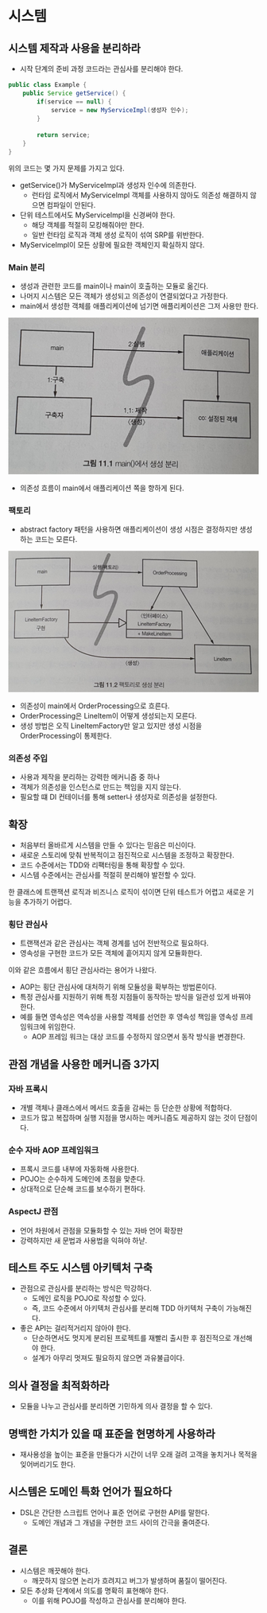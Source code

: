 # 시스템

## 시스템 제작과 사용을 분리하라

- 시작 단계의 준비 과정 코드라는 관심사를 분리해야 한다.

```java
public class Example {
    public Service getService() {
        if(service == null) {
            service = new MyServiceImpl(생성자 인수);
        }
        
        return service;
    }
}
```

위의 코드는 몇 가지 문제를 가지고 있다.

- getService()가 MyServiceImpl과 생성자 인수에 의존한다.
    - 런타임 로직에서 MyServiceImpl 객체를 사용하지 않아도 의존성 해결하지 않으면 컴파일이 안된다.
- 단위 테스트에서도 MyServiceImpl을 신경써야 한다.
    - 해당 객체를 적절히 모킹해줘야만 한다.
    - 일반 런타임 로직과 객체 생성 로직이 섞여 SRP를 위반한다.
- MyServiceImpl이 모든 상황에 필요한 객체인지 확실하지 않다.

### Main 분리

- 생성과 관련한 코드를 main이나 main이 호출하는 모듈로 옮긴다.
- 나머지 시스템은 모든 객체가 생성되고 의존성이 연결되었다고 가정한다.
- main에서 생성한 객체를 애플리케이션에 넘기면 애플리케이션은 그저 사용만 한다.
  
![](../assets/KakaoTalk_Photo_2021-07-11-22-14-20%20001.jpeg)

- 의존성 흐름이 main에서 애플리케이션 쪽을 향하게 된다.

### 팩토리

- abstract factory 패턴을 사용하면 애플리케이션이 생성 시점은 결정하지만 생성하는 코드는 모른다.

![](../assets/KakaoTalk_Photo_2021-07-11-22-14-20%20002.jpeg)

- 의존성이 main에서 OrderProcessing으로 흐른다.
- OrderProcessing은 LineItem이 어떻게 생성되는지 모른다.
- 생성 방법은 오직 LineItemFactory만 알고 있지만 생성 시점을 OrderProcessing이 통제한다.

### 의존성 주입

- 사용과 제작을 분리하는 강력한 메커니즘 중 하나
- 객체가 의존성을 인스턴스로 만드는 책임을 지지 않는다.
- 필요할 떄 DI 컨테이너를 통해 setter나 생성자로 의존성을 설정한다.

## 확장

- 처음부터 올바르게 시스템을 만들 수 있다는 믿음은 미신이다.
- 새로운 스토리에 맞춰 반복적이고 점진적으로 시스템을 조정하고 확장한다.
- 코드 수준에서는 TDD와 리팩터링을 통해 확장할 수 있다.
- 시스템 수준에서는 관심사를 적절히 분리해야 발전할 수 있다.

한 클래스에 트랜잭션 로직과 비즈니스 로직이 섞이면 단위 테스트가 어렵고 새로운 기능을 추가하기 어렵다.

### 횡단 관심사

- 트랜잭션과 같은 관심사는 객체 경계를 넘어 전반적으로 필요하다.
- 영속성을 구현한 코드가 모든 객체에 흩어지지 않게 모듈화한다.

이와 같은 흐름에서 횡단 관심사라는 용어가 나왔다. 

- AOP는 횡단 관심사에 대처하기 위해 모듈성을 확부하는 방법론이다.
- 특정 관심사를 지원하기 위해 특정 지점들이 동작하는 방식을 일관성 있게 바꿔야 한다.
- 예를 들면 영속성은 역속성을 사용할 객체를 선언한 후 영속성 책임을 영속성 프레임워크에 위임한다.
  - AOP 프레임 워크는 대상 코드를 수정하지 않으면서 동작 방식을 변경한다.
  

## 관점 개념을 사용한 메커니즘 3가지
### 자바 프록시

- 개별 객체나 클래스에서 메서드 호출을 감싸는 등 단순한 상황에 적합하다.
- 코드가 많고 복잡하며 실행 지점을 명시하는 메커니즘도 제공하지 않는 것이 단점이다.

### 순수 자바 AOP 프레임워크

- 프록시 코드를 내부에 자동화해 사용한다.
- POJO는 순수하게 도메인에 초점을 맞춘다.
- 상대적으로 단순해 코드를 보수하기 편하다.

### AspectJ 관점

- 언어 차원에서 관점을 모듈화할 수 있는 자바 언어 확장판
- 강력하지만 새 문법과 사용법을 익혀야 하낟.

## 테스트 주도 시스템 아키텍처 구축

- 관점으로 관심사를 분리하는 방식은 막강하다.
  - 도메인 로직을 POJO로 작성할 수 있다.
  - 즉, 코드 수준에서 아키텍처 관심사를 분리해 TDD 아키텍처 구축이 가능해진다.
- 좋은 API는 걸리적거리지 않아야 한다.
  - 단순하면서도 멋지게 분리된 프로젝트를 재빨리 출시한 후 점진적으로 개선해야 한다.
  - 설계가 아무리 멋져도 필요하지 않으면 과유불급이다.
  
## 의사 결정을 최적화하라

- 모듈을 나누고 관심사를 분리하면 기민하게 의사 결정을 할 수 있다.

## 명백한 가치가 있을 때 표준을 현명하게 사용하라

- 재사용성을 높이는 표준을 만들다가 시간이 너무 오래 걸려 고객을 놓치거나 목적을 잊어버리기도 한다.

## 시스템은 도메인 특화 언어가 필요하다

- DSL은 간단한 스크립트 언어나 표준 언어로 구현한 API를 말한다.
  - 도메인 개념과 그 개념을 구현한 코드 사이의 간극을 줄여준다.
  
## 결론

- 시스템은 깨끗해야 한다.
  - 깨끗하지 않으면 논리가 흐려지고 버그가 발생하며 품질이 떨어진다.
- 모든 추상화 단계에서 의도를 명확히 표현해야 한다.
  - 이를 위해 POJO를 작성하고 관심사를 분리해야 한다.